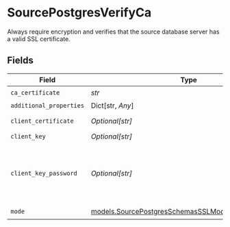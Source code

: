 # SourcePostgresVerifyCa

Always require encryption and verifies that the source database server has a valid SSL certificate.


## Fields

| Field                                                                                                      | Type                                                                                                       | Required                                                                                                   | Description                                                                                                |
| ---------------------------------------------------------------------------------------------------------- | ---------------------------------------------------------------------------------------------------------- | ---------------------------------------------------------------------------------------------------------- | ---------------------------------------------------------------------------------------------------------- |
| `ca_certificate`                                                                                           | *str*                                                                                                      | :heavy_check_mark:                                                                                         | CA certificate                                                                                             |
| `additional_properties`                                                                                    | Dict[str, *Any*]                                                                                           | :heavy_minus_sign:                                                                                         | N/A                                                                                                        |
| `client_certificate`                                                                                       | *Optional[str]*                                                                                            | :heavy_minus_sign:                                                                                         | Client certificate                                                                                         |
| `client_key`                                                                                               | *Optional[str]*                                                                                            | :heavy_minus_sign:                                                                                         | Client key                                                                                                 |
| `client_key_password`                                                                                      | *Optional[str]*                                                                                            | :heavy_minus_sign:                                                                                         | Password for keystorage. If you do not add it - the password will be generated automatically.              |
| `mode`                                                                                                     | [models.SourcePostgresSchemasSSLModeSSLModes5Mode](../models/sourcepostgresschemassslmodesslmodes5mode.md) | :heavy_check_mark:                                                                                         | N/A                                                                                                        |